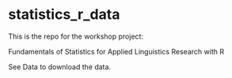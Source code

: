 # statistics_r_data

This is the repo for the workshop project: 


Fundamentals of Statistics for Applied Linguistics Research with R


See Data to download the data. 
